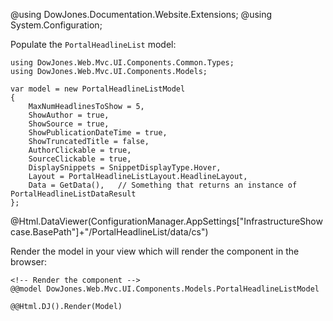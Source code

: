 ﻿@using DowJones.Documentation.Website.Extensions;
@using System.Configuration;

Populate the `PortalHeadlineList` model:

	using DowJones.Web.Mvc.UI.Components.Common.Types;
	using DowJones.Web.Mvc.UI.Components.Models;

	var model = new PortalHeadlineListModel
	{
		MaxNumHeadlinesToShow = 5,
		ShowAuthor = true,
		ShowSource = true,
		ShowPublicationDateTime = true,
		ShowTruncatedTitle = false,
		AuthorClickable = true,
		SourceClickable = true,
		DisplaySnippets = SnippetDisplayType.Hover,
		Layout = PortalHeadlineListLayout.HeadlineLayout,
		Data = GetData(),   // Something that returns an instance of PortalHeadlineListDataResult
	};

@Html.DataViewer(ConfigurationManager.AppSettings["InfrastructureShowcase.BasePath"]+"/PortalHeadlineList/data/cs")

Render the model in your view which will render the component in the browser:

	<!-- Render the component -->
	@@model DowJones.Web.Mvc.UI.Components.Models.PortalHeadlineListModel

	@@Html.DJ().Render(Model) 